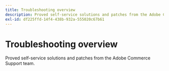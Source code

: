 ```yaml
---
title: Troubleshooting overview
description: Proved self-service solutions and patches from the Adobe Commerce Support team.
exl-id: df225ffd-14f4-438b-932a-555020c67b61
---
```

# Troubleshooting overview

Proved self-service solutions and patches from the Adobe Commerce Support team.
